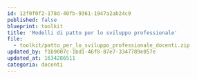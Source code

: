 ```yaml
---
id: 12f0f0f2-178d-40fb-9361-1947a2ab24c9
published: false
blueprint: toolkit
title: 'Modelli di patto per lo sviluppo professionale'
file:
  - toolkit/patto_per_lo_sviluppo_professionale_docenti.zip
updated_by: f1b9007c-1bd1-46f8-87e7-3347789e057e
updated_at: 1634286511
categoria: docenti
---
```

